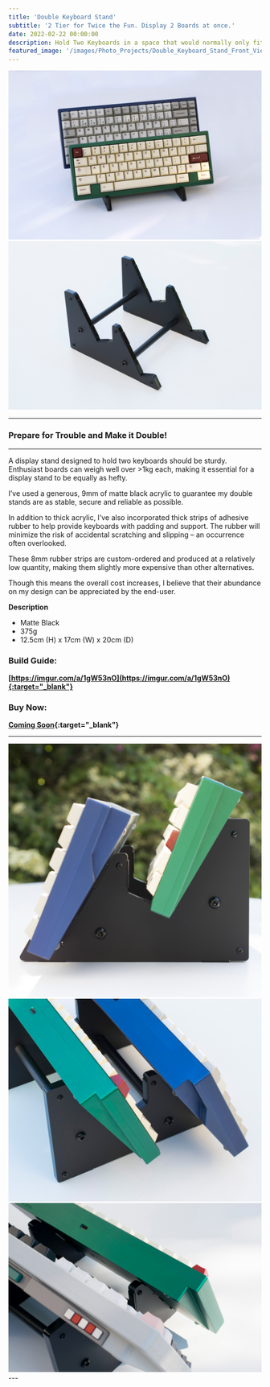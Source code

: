 ```yaml
---
title: 'Double Keyboard Stand'
subtitle: '2 Tier for Twice the Fun. Display 2 Boards at once.'
date: 2022-02-22 00:00:00
description: Hold Two Keyboards in a space that would normally only fit 1.
featured_image: '/images/Photo_Projects/Double_Keyboard_Stand_Front_View.jpg'
---
```


<div class="gallery" data-columns="2">
	<img src="/images/Photo_Projects/Double_Keyboard_Stand_Front_View.jpg">
	<img src="/images/Photo_Projects/Double_Keyboard_Stand.jpg">
</div>

---

### Prepare for Trouble and Make it Double!

---

A display stand designed to hold two keyboards should be sturdy. Enthusiast boards can weigh well over >1kg each, making it essential for a display stand to be equally as hefty. 

I’ve used a generous, 9mm of matte black acrylic to guarantee my double stands are as stable, secure and reliable as possible.

In addition to thick acrylic, I’ve also incorporated thick strips of adhesive rubber to help provide keyboards with padding and support. The rubber will minimize the risk of accidental scratching and slipping – an occurrence often overlooked. 

These 8mm rubber strips are custom-ordered and produced at a relatively low quantity, making them slightly more expensive than other alternatives. 

Though this means the overall cost increases, I believe that their abundance on my design can be appreciated by the end-user.


**Description**
- Matte Black
- 375g
- 12.5cm (H) x 17cm (W) x 20cm (D) 

### Build Guide:

**[https://imgur.com/a/1gW53nO](https://imgur.com/a/1gW53nO){:target="_blank"}**

### Buy Now:

**[Coming Soon](){:target="_blank"}**

--- 

<div class="gallery" data-columns="3">
	<img src="/images/Photo_Projects/Double_Keyboard_Stand_Side_View.jpg">
	<img src="/images/Photo_Projects/Double_Keyboard_Stand_Top_View.jpg">
	<img src="/images/Photo_Projects/Double_Keyboard_Stand_Top_View_2.jpg">
</div>
--- 
